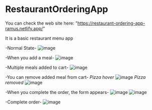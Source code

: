 # RestaurantOrderingApp

You can check the web site here: "https://restaurant-ordering-app-ramus.netlify.app/"

It is a basic restaurant menu app

-Normal State-
![image](https://user-images.githubusercontent.com/20369443/222948802-0e54d71a-e265-409d-9472-e39fae03c7ea.png)

-When you add a meal-
![image](https://user-images.githubusercontent.com/20369443/222948902-963610b2-926f-41b4-b61d-0ff78147b650.png)

-Multiple meals added to cart-
![image](https://user-images.githubusercontent.com/20369443/222948926-5be84fe0-1264-4c03-9702-cdb5c48eb5c6.png)

-You can remove added meal from cart-
*Pizza hover*
![image](https://user-images.githubusercontent.com/20369443/222948962-a3fa3a63-b806-4d04-a5fb-ad9a518279fa.png)
*Pizza removed*
![image](https://user-images.githubusercontent.com/20369443/222948975-9bedd090-1345-45c4-bcdc-db6ab265135c.png)

-When you complete the order, the form appears-
![image](https://user-images.githubusercontent.com/20369443/222948986-d998d8a1-51eb-4d7e-ae28-f03bff1e61b0.png)
![image](https://user-images.githubusercontent.com/20369443/222949020-21b35048-8c82-4cc9-8a59-330587663abb.png)


-Complete order-
![image](https://user-images.githubusercontent.com/20369443/222949037-1e291d81-4a74-43af-b202-678b886bf1cb.png)



